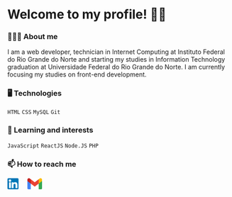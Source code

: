 # Welcome to my profile! 👋🏻 

### 👩🏻‍💻 About me
I am a web developer, technician in Internet Computing at Instituto Federal do Rio Grande do Norte and starting my studies in Information Technology graduation at Universidade Federal do Rio Grande do Norte. I am currently focusing my studies on front-end development.

### 🖥 Technologies
`HTML`
`CSS`
`MySQL`
`Git`

### 🌱 Learning and interests
`JavaScript`
`ReactJS`
`Node.JS`
`PHP`

### 📫 How to reach me
<div style="display: flex; margin-top: 10px;">
  <a style="margin-right: 20px" target="_blank" href="https://www.linkedin.com/in/fabianapduarte/">
    <img height="25px" src="./.github/linkedin.png">
  <a>
  
  <a style="margin-right: 20px" target="_blank" href="mailto:fabianaduarte980@gmail.com">
    <img height="25px" src="./.github/gmail.png">
  <a>
</div>
